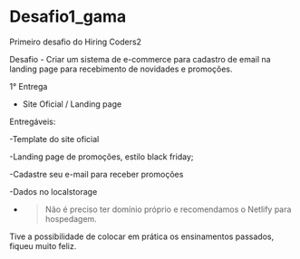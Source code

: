 # Desafio1_gama

Primeiro desafio do Hiring Coders2 

Desafio - Criar um sistema de e-commerce para cadastro de email na landing page para recebimento de novidades e promoções.


1° Entrega 

- Site Oficial / Landing page  

Entregáveis: 

-Template do site oficial 

-Landing page de promoções, estilo black friday; 

-Cadastre seu e-mail para receber promoções 

-Dados no localstorage

- >Não é preciso ter domínio próprio e recomendamos o Netlify para hospedagem.

Tive a possibilidade de colocar em prática os ensinamentos passados, fiqueu muito feliz.
